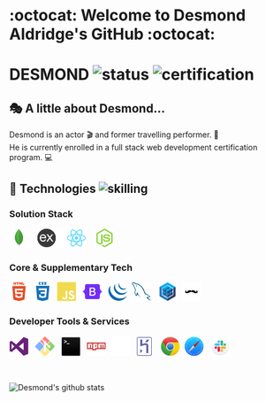 # :octocat: Welcome to Desmond Aldridge's GitHub :octocat: 

# DESMOND ![status](https://img.shields.io/badge/status-student-green) ![certification](https://img.shields.io/badge/certification-pending-yellow)

## 🎭 A little about Desmond... 

Desmond is an actor 🎬 and former travelling performer. 🎪 <br>
He is currently enrolled in a full stack web development certification program. 💻 
<br>
  
## 🌱 Technologies ![skilling](https://img.shields.io/badge/skilling-passing-green)

### Solution Stack

<img src="https://raw.githubusercontent.com/izumin5210/emojipack-for-devicon/master/png/mongodb.png" width=35px><img src="./express-white.png" width=65px>&nbsp;<img src="https://raw.githubusercontent.com/izumin5210/emojipack-for-devicon/master/png/react.png" width=35px>&nbsp;&nbsp;&nbsp;&nbsp;<img src="https://raw.githubusercontent.com/izumin5210/emojipack-for-devicon/master/png/nodejs.png" width=35px>

### Core & Supplementary Tech

<img src="https://github.com/devicons/devicon/blob/master/icons/html5/html5-plain-wordmark.svg" width=35px>&nbsp;&nbsp;<img src="https://github.com/devicons/devicon/blob/master/icons/css3/css3-plain-wordmark.svg" width=35px>&nbsp;&nbsp;<img src="https://github.com/devicons/devicon/blob/master/icons/javascript/javascript-plain.svg" width=35px>&nbsp;&nbsp;&nbsp;<img src="https://raw.githubusercontent.com/devicons/devicon/40cd6bc89a299dc50ac289f8e3b071d0dff49d9c/icons/bootstrap/bootstrap-plain.svg" width=35px>&nbsp;&nbsp;&nbsp;<img src="https://raw.githubusercontent.com/devicons/devicon/40cd6bc89a299dc50ac289f8e3b071d0dff49d9c/icons/jquery/jquery-original.svg" width=35px>&nbsp;&nbsp;<img src="https://raw.githubusercontent.com/izumin5210/emojipack-for-devicon/master/png/mysql.png" width=35px>&nbsp;&nbsp;&nbsp;<img src="https://raw.githubusercontent.com/devicons/devicon/40cd6bc89a299dc50ac289f8e3b071d0dff49d9c/icons/sequelize/sequelize-original.svg" width=35px>&nbsp;&nbsp;<img src="https://raw.githubusercontent.com/devicons/devicon/40cd6bc89a299dc50ac289f8e3b071d0dff49d9c/icons/handlebars/handlebars-original.svg" width=35px>

### Developer Tools & Services

<img src="https://raw.githubusercontent.com/devicons/devicon/40cd6bc89a299dc50ac289f8e3b071d0dff49d9c/icons/visualstudio/visualstudio-plain.svg" width=35px>&nbsp;&nbsp;&nbsp;<img src="./bash-icon.png" width="35px">&nbsp;&nbsp;&nbsp;<img src="./terminal-icon.png" width="35px" height="35px">&nbsp;&nbsp;&nbsp;<img src="https://raw.githubusercontent.com/devicons/devicon/40cd6bc89a299dc50ac289f8e3b071d0dff49d9c/icons/npm/npm-original-wordmark.svg" width=35px>&nbsp;&nbsp;<img src="./github-white.png" width=36px>&nbsp;&nbsp;<img src="https://raw.githubusercontent.com/izumin5210/emojipack-for-devicon/master/png/heroku.png" width=35px>&nbsp;&nbsp;&nbsp;<img src="https://raw.githubusercontent.com/izumin5210/emojipack-for-devicon/master/png/chrome.png" width=35px>&nbsp;&nbsp;<img src="https://raw.githubusercontent.com/izumin5210/emojipack-for-devicon/master/png/safari.png" width=35px>&nbsp;&nbsp;&nbsp;<img src="./slack-icon-1.png" width=36px>

<br>

![Desmond's github stats](https://github-readme-stats.vercel.app/api?username=DesmondAldridge&theme=radical&show_icons=true)
